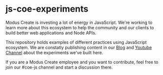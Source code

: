 # js-coe-experiments

Modus Create is investing a lot of energy in JavaScript. We're working to learn more about this ecosystem to help the community and our clients to build better web applications and Node APIs.

This repository holds examples of different practices using JavaScript ecosystem. We are constatly publishing content in our [Blog](https://moduscreate.com/blog) and [Youtube Channel](https://www.youtube.com/moduscreate) about the experiments we've built here.

If you are a Modus Create employee and you want to contribute, feel free to join our #coe-js channel and start a discussion there.
